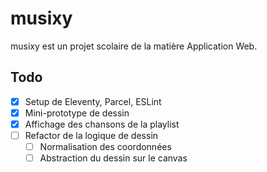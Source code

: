 # musixy

musixy est un projet scolaire de la matière Application Web.

## Todo

- [x] Setup de Eleventy, Parcel, ESLint
- [x] Mini-prototype de dessin
- [x] Affichage des chansons de la playlist
- [ ] Refactor de la logique de dessin
  - [ ] Normalisation des coordonnées
  - [ ] Abstraction du dessin sur le canvas
